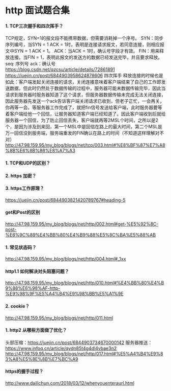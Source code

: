 # http 面试题合集

#### 1. TCP三次握手和四次挥手？
TCP规定，SYN=1的报文段不能携带数据，但需要消耗掉一个序号。
SYN：同步序列编号，当SYN = 1 ACK = 1时，表明是连接请求报文，若同意连接，则相应报文中SYN = 1 ACK = 1。
ACK：当ACK = 1时，确认号字段才有效。
FIN：用来释放连接。当FIN = 1，表明此报文的发送方的数据已经发送完毕，并且要求释放。
seq: 序列号
ack：确认号
https://blog.csdn.net/qzcsu/article/details/72861891
https://juejin.cn/post/6844903958624878606
四次挥手
释放连接的时候也是如此：客户端发起关闭连接的请求，关闭连接意味着客户端结束了自己的工作即发送数据，但此时仍然处于数据传输的过程中，服务器可能未数据传输完毕，因此当请求到服务器时服务器知道了这个请求，但服务器数据传输未完成无法关闭连接，因此服务器先发送一个ack告诉客户端关闭请求已收到，但老子正忙，一会再关，你再等一会。等服务器工作完成了，就把fin信号发送给客户端，此时服务器要等着客户端给他一个回信，让服务器知道客户端已经知道了。因此客户端收到后就给服务器一个回信，为了防止回信丢失，客户端就再等2MSL个时间，之所以是2个，是因为涉及到来回，第一个MSL中是回信在路上的最大时间，第二个MSL是万一回信没到服务端，服务端重发的FIN确认在路上的时间（不知道这样理解对不对）
http://47.98.159.95/my_blog/blogs/net/tcp/003.html#%E8%BF%87%E7%A8%8B%E6%8B%86%E8%A7%A3
#### 1. TCP和UDP的区别？
#### 2. https 加密？
#### 3. https工作原理？
https://juejin.cn/post/6844903821420789767#heading-5

#### get和Post的区别
http://47.98.159.95/my_blog/blogs/net/http/002.html#get-%E5%92%8C-post-%E6%9C%89%E4%BB%80%E4%B9%88%E5%8C%BA%E5%88%AB
#### 1. 常见状态码？
http://47.98.159.95/my_blog/blogs/net/http/004.html#_1xx
#### http1.1 如何解决对头阻塞问题？
http://47.98.159.95/my_blog/blogs/net/http/010.html#%E4%BB%80%E4%B9%88%E6%98%AF-http-%E9%98%9F%E5%A4%B4%E9%98%BB%E5%A1%9E
#### 2. cookie？
http://47.98.159.95/my_blog/blogs/net/http/011.html
#### 1. http2 从哪些方面做了优化？
头部压缩：https://juejin.cn/post/6844903734670000142
服务器推送：https://www.infoq.cn/article/qydn85t4g4dl4vbae3n2
http://47.98.159.95/my_blog/blogs/net/http/017.html#%E5%A4%B4%E9%83%A8%E5%8E%8B%E7%BC%A9

#### https的握手过程？
http://www.dailichun.com/2018/03/12/whenyouenteraurl.html